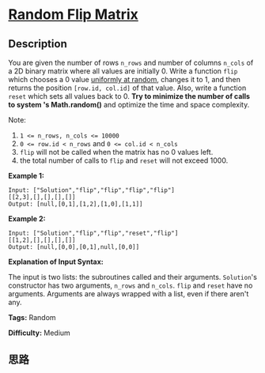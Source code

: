 # [Random Flip Matrix][title]

## Description

You are given the number of rows `n_rows` and number of columns `n_cols` of a
2D binary matrix where all values are initially 0. Write a function `flip`
which chooses a 0 value [uniformly at
random](https://en.wikipedia.org/wiki/Discrete_uniform_distribution), changes
it to 1, and then returns the position `[row.id, col.id]` of that value. Also,
write a function `reset` which sets all values back to 0.  **Try to minimize
the number of calls to system 's Math.random()** and optimize the time and
space complexity.

Note:

  1. `1 <= n_rows, n_cols <= 10000`
  2. `0 <= row.id < n_rows` and `0 <= col.id < n_cols`
  3. `flip` will not be called when the matrix has no 0 values left.
  4. the total number of calls to `flip` and `reset` will not exceed 1000.

**Example 1:**
            Input: ["Solution","flip","flip","flip","flip"]    [[2,3],[],[],[],[]]    Output: [null,[0,1],[1,2],[1,0],[1,1]]    

**Example 2:**
            Input: ["Solution","flip","flip","reset","flip"]    [[1,2],[],[],[],[]]    Output: [null,[0,0],[0,1],null,[0,0]]

**Explanation of Input Syntax:**

The input is two lists: the subroutines called and their arguments.
`Solution`'s constructor has two arguments, `n_rows` and `n_cols`. `flip` and
`reset` have no arguments. Arguments are always wrapped with a list, even if
there aren't any.


**Tags:** Random

**Difficulty:** Medium

## 思路

[title]: https://leetcode.com/problems/random-flip-matrix

